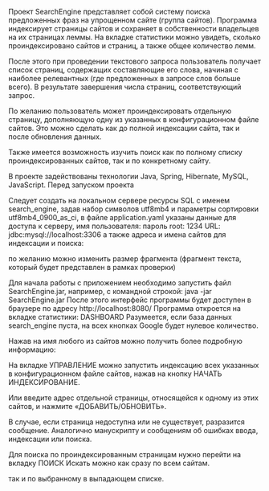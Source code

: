 Проект SearchEngine представляет собой систему поиска предложенных фраз на упрощенном сайте (группа сайтов). Программа индексирует страницы сайтов и сохраняет в собственности владельцев на их страницах леммы. На вкладке статистики можно увидеть, сколько проиндексировано сайтов и страниц, а также общее количество лемм.

После этого при проведении текстового запроса пользователь получает список страниц, содержащих составляющие его слова, начиная с наиболее релевантных (где предложенных в запросе слов больше всего). В результате завершения числа страниц, соответствующий запрос.

По желанию пользователь может проиндексировать отдельную страницу, дополняющую одну из указанных в конфигурационном файле сайтов. Это можно сделать как до полной индексации сайта, так и после обновления данных.

Также имеется возможность изучить поиск как по полному списку проиндексированных сайтов, так и по конкретному сайту.

В проекте задействованы технологии Java, Spring, Hibernate, MySQL, JavaScript. Перед запуском проекта

Следует создать на локальном сервере ресурсы SQL с именем search_engine, задав набор символов utf8mb4 и параметры сортировки utf8mb4_0900_as_ci,
в файле application.yaml указаны данные для доступа к серверу, имя пользователя: пароль root: 1234 URL: jdbc:mysql://localhost:3306
а также адреса и имена сайтов для индексации и поиска:

по желанию можно изменить размер фрагмента (фрагмент текста, который будет представлен в рамках проверки)

Для начала работы с приложением необходимо запустить файл SearchEngine.jar, например, с командной строкой: java -jar SearchEngine.jar После этого интерфейс программы будет доступен в браузере по адресу http://localhost:8080/ Программа откроется на вкладке статистики: DASHBOARD Разумеется, если база данных search_engine пуста, на всех кнопках Google будет нулевое количество.

Нажав на имя любого из сайтов можно получить более подробную информацию:

На вкладке УПРАВЛЕНИЕ можно запустить индексацию всех указанных в конфигурационном файле сайтов, нажав на кнопку НАЧАТЬ ИНДЕКСИРОВАНИЕ.

Или введите адрес отдельной страницы, относящейся к одному из этих сайтов, и нажмите «ДОБАВИТЬ/ОБНОВИТЬ».

В случае, если страница недоступна или не существует, разразится сообщение. Аналогично манускрипту и сообщениям об ошибках ввода, индексации или поиска.

Для поиска по проиндексированным страницам нужно перейти на вкладку ПОИСК Искать можно как сразу по всем сайтам.

так и по выбранному в выпадающем списке.
